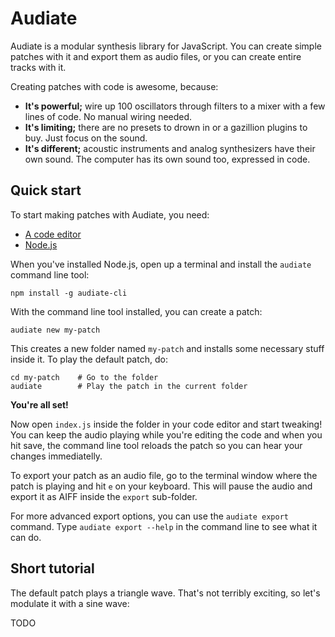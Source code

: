 # Audiate

Audiate is a modular synthesis library for JavaScript. You can create simple
patches with it and export them as audio files, or you can create entire tracks
with it.

Creating patches with code is awesome, because:

*   **It's powerful;** wire up 100 oscillators through filters to a mixer with
    a few lines of code. No manual wiring needed.
*   **It's limiting;** there are no presets to drown in or a gazillion plugins
    to buy. Just focus on the sound.
*   **It's different;** acoustic instruments and analog synthesizers have their
    own sound. The computer has its own sound too, expressed in code.

## Quick start

To start making patches with Audiate, you need:

*   [A code editor](https://atom.io/)
*   [Node.js](https://nodejs.org/en/)

When you've installed Node.js, open up a terminal and install the `audiate`
command line tool:

```
npm install -g audiate-cli
```

With the command line tool installed, you can create a patch:

```
audiate new my-patch
```

This creates a new folder named `my-patch` and installs some necessary stuff
inside it. To play the default patch, do:

```
cd my-patch    # Go to the folder
audiate        # Play the patch in the current folder
```

**You're all set!**

Now open `index.js` inside the folder in your code editor and start tweaking!
You can keep the audio playing while you're editing the code and when you hit
save, the command line tool reloads the patch so you can hear your
changes immediatelly.

To export your patch as an audio file, go to the terminal window where the patch
is playing and hit `e` on your keyboard. This will pause the audio and export it
as AIFF inside the `export` sub-folder.

For more advanced export options, you can use the `audiate export` command. Type
`audiate export --help` in the command line to see what it can do.

## Short tutorial

The default patch plays a triangle wave. That's not terribly exciting, so let's
modulate it with a sine wave:

TODO
